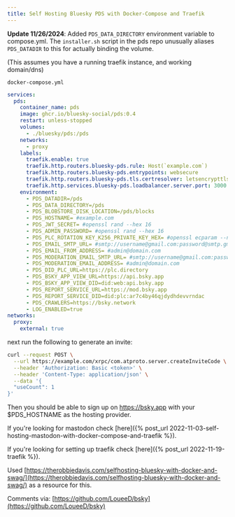 ```yaml
---
title: Self Hosting Bluesky PDS with Docker-Compose and Traefik
---
```


**Update 11/26/2024**: Added `PDS_DATA_DIRECTORY` environment variable to compose.yml. The `installer.sh` script in the pds repo unusually aliases `PDS_DATADIR` to this for actually binding the volume.

(This assumes you have a running traefik instance, and working domain/dns)


`docker-compose.yml`

```yaml
services:
  pds:
    container_name: pds
    image: ghcr.io/bluesky-social/pds:0.4
    restart: unless-stopped
    volumes:
      - ./bluesky/pds:/pds
    networks:
      - proxy
    labels:
      traefik.enable: true
      traefik.http.routers.bluesky-pds.rule: Host(`example.com`)
      traefik.http.routers.bluesky-pds.entrypoints: websecure
      traefik.http.routers.bluesky-pds.tls.certresolver: letsencrypttls
      traefik.http.services.bluesky-pds.loadbalancer.server.port: 3000
    environment:
      - PDS_DATADIR=/pds
      - PDS_DATA_DIRECTORY=/pds
      - PDS_BLOBSTORE_DISK_LOCATION=/pds/blocks
      - PDS_HOSTNAME= #example.com
      - PDS_JWT_SECRET= #openssl rand --hex 16
      - PDS_ADMIN_PASSWORD= #openssl rand --hex 16
      - PDS_PLC_ROTATION_KEY_K256_PRIVATE_KEY_HEX= #openssl ecparam --name secp256k1 --genkey --noout --outform DER | tail --bytes=+8 | head --bytes=32 | xxd --plain --cols 32
      - PDS_EMAIL_SMTP_URL= #smtp://username@gmail.com:password@smtp.gmail.com:587
      - PDS_EMAIL_FROM_ADDRESS= #admin@domain.com
      - PDS_MODERATION_EMAIL_SMTP_URL= #smtp://username@gmail.com:password@smtp.gmail.com:587
      - PDS_MODERATION_EMAIL_ADDRESS= #admin@domain.com
      - PDS_DID_PLC_URL=https://plc.directory
      - PDS_BSKY_APP_VIEW_URL=https://api.bsky.app
      - PDS_BSKY_APP_VIEW_DID=did:web:api.bsky.app
      - PDS_REPORT_SERVICE_URL=https://mod.bsky.app
      - PDS_REPORT_SERVICE_DID=did:plc:ar7c4by46qjdydhdevvrndac
      - PDS_CRAWLERS=https://bsky.network
      - LOG_ENABLED=true
networks:
  proxy:
    external: true
```

next run the following to generate an invite:

```bash
curl --request POST \
  --url https://example.com/xrpc/com.atproto.server.createInviteCode \
  --header 'Authorization: Basic <token>' \
  --header 'Content-Type: application/json' \
  --data '{
  "useCount": 1
}'
```

Then you should be able to sign up on https://bsky.app with your $PDS_HOSTNAME as the hosting provider.

If you're looking for mastodon check [here]({% post_url 2022-11-03-self-hosting-mastodon-with-docker-compose-and-traefik %}).

If you're looking for setting up traefik check [here]({% post_url 2022-11-19-traefik %}).


Used [https://therobbiedavis.com/selfhosting-bluesky-with-docker-and-swag/](https://therobbiedavis.com/selfhosting-bluesky-with-docker-and-swag/) as a resource for this.

<style>
  :root {
    color-scheme: dark;
  }
  bsky-comments {
    --background-color: none;
    --text-color: rgba(255,255,255,0.8);
    --link-color: #0077cc;
    --link-hover-color: #005fa3;
    --comment-meta-color: rgba(255,255,255,0.5);
    --error-color: #ff4d4d;
    --reply-border-color: rgba(255,255,255,0.1);
    --button-background-color: rgba(255,255,255,0.1);
    --button-hover-background-color: rgba(255,255,255,0.2);
    --author-avatar-border-radius: 50%;
  }
</style>
<script type="module" src="https://esm.sh/gh/loueed/bsky@v1.0.0/comments"></script>
<bsky-comments post="at://did:plc:utqsoejrgbeaczfmiepczpax/app.bsky.feed.post/3lbulpxnenc2t"></bsky-comments>


Comments via: [https://github.com/LoueeD/bsky](https://github.com/LoueeD/bsky)